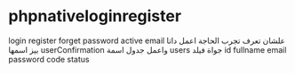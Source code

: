 # phpnativeloginregister
login register forget password active email 
علشان تعرف تجرب  الحاجة  اعمل داتا بيز اسمها  userConfirmation 
واعمل جدول اسمة users
 جواة فيلد id fullname email password code status
